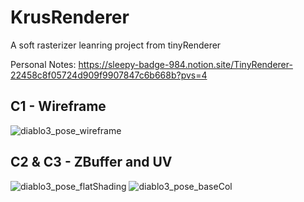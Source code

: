 # KrusRenderer
A soft rasterizer leanring project from tinyRenderer

Personal Notes: https://sleepy-badge-984.notion.site/TinyRenderer-22458c8f05724d909f9907847c6b668b?pvs=4
## C1 - Wireframe
![diablo3_pose_wireframe](https://github.com/SelfishKrus/KrusRenderer/assets/79186991/b7333ab3-1947-47e5-9139-74475dbb1f98)
## C2 & C3 - ZBuffer and UV
![diablo3_pose_flatShading](https://github.com/SelfishKrus/KrusRenderer/assets/79186991/acaa6e0e-dffb-498a-a0e5-4ca1acb34356)
![diablo3_pose_baseCol](https://github.com/SelfishKrus/KrusRenderer/assets/79186991/950a96d3-ebfa-4a94-a874-e3d4a5443fcc)
